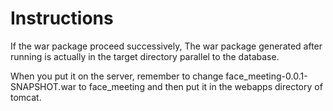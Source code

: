 # Instructions


If the war package proceed successively, The war package generated after running is actually in the target directory parallel to the database.

When you put it on the server, remember to change face_meeting-0.0.1-SNAPSHOT.war to face_meeting and then put it in the webapps directory of tomcat.
